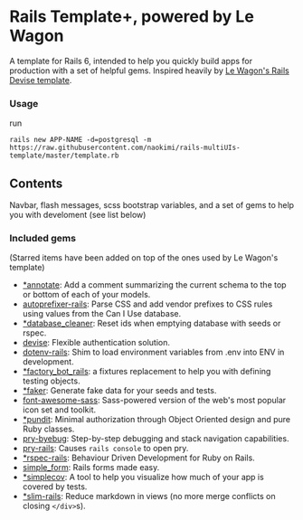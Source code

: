 # Rails Template+, powered by Le Wagon
A template for Rails 6, intended to help you quickly build apps for production with a set of helpful gems. Inspired heavily by [Le Wagon's Rails Devise template](https://github.com/lewagon/rails-templates).

### Usage
run 
```
rails new APP-NAME -d=postgresql -m https://raw.githubusercontent.com/naokimi/rails-multiUIs-template/master/template.rb
```

## Contents
Navbar, flash messages, scss bootstrap variables, and a set of gems to help you with develoment (see list below)

### Included gems
(Starred items have been added on top of the ones used by Le Wagon's template)

- [\*annotate](https://github.com/ctran/annotate_models): Add a comment summarizing the current schema to the top or bottom of each of your models.
- [autoprefixer-rails](https://github.com/ai/autoprefixer-rails): Parse CSS and add vendor prefixes to CSS rules using values from the Can I Use database.
- [\*database_cleaner](https://github.com/DatabaseCleaner/database_cleaner): Reset ids when emptying database with seeds or rspec.
- [devise](https://github.com/heartcombo/devise): Flexible authentication solution.
- [dotenv-rails](https://github.com/bkeepers/dotenv): Shim to load environment variables from .env into ENV in development.
- [\*factory_bot_rails](https://github.com/thoughtbot/factory_bot_rails): a fixtures replacement to help you with defining testing objects.
- [\*faker](https://github.com/faker-ruby/faker): Generate fake data for your seeds and tests.
- [font-awesome-sass](https://github.com/FortAwesome/font-awesome-sass): Sass-powered version of the web's most popular icon set and toolkit.
- [\*pundit](https://github.com/varvet/pundit): Minimal authorization through Object Oriented design and pure Ruby classes.
- [pry-byebug](https://github.com/deivid-rodriguez/pry-byebug): Step-by-step debugging and stack navigation capabilities.
- [pry-rails](https://github.com/rweng/pry-rails): Causes `rails console` to open pry.
- [\*rspec-rails](https://github.com/rspec/rspec-rails): Behaviour Driven Development for Ruby on Rails.
- [simple_form](https://github.com/heartcombo/simple_form): Rails forms made easy.
- [\*simplecov](https://github.com/simplecov-ruby/simplecov): A tool to help you visualize how much of your app is covered by tests.
- [\*slim-rails](https://github.com/slim-template/slim-rails): Reduce markdown in views (no more merge conflicts on closing `</div>`s).

